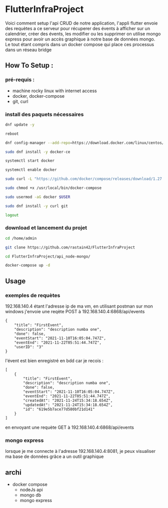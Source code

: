# FlutterInfraProject

Voici comment setup l'api CRUD de notre application,
l'appli flutter envoie des requètes a ce serveur pour récuperer des évents à afficher sur un calendrier,
créer des évents, les modifier ou les supprimer
on utilise mongo express pour avoir un accès graphique à notre base de données mongo.<br>
Le tout étant compris dans un docker compose qui place ces processus dans un réseau bridge<br>

## How To Setup : 

### pré-requis :

- machine rocky linux with internet access
- docker, docker-compose
- git, curl

### install des paquets nécessaires

```bash
dnf update -y

reboot

dnf config-manager --add-repo=https://download.docker.com/linux/centos/docker-ce.repo

sudo dnf install -y docker-ce

systemctl start docker

systemctl enable docker

sudo curl -L "https://github.com/docker/compose/releases/download/1.27.4/docker-compose-$(uname -s)-$(uname -m)" -o /usr/local/bin/docker-compose

sudo chmod +x /usr/local/bin/docker-compose

sudo usermod -aG docker $USER

sudo dnf install -y curl git

logout
```
### download et lancement du projet
```bash
cd /home/admin

git clone https://github.com/rastain42/FlutterInfraProject

cd FlutterInfraProject/api_node-mongo/

docker-compose up -d

```
## Usage

### exemples de requètes
192.168.140.4 étant l'adresse ip de ma vm, en utilisant postman sur mon windows
j'envoie une reqète POST à 192.168.140.4:6868/api/events 
```
{
    "title": "FirstEvent",
    "description": "description numba one",
    "done": false,
    "eventStart": "2021-11-10T16:05:04.747Z",
    "eventEnd": "2021-11-22T05:51:44.747Z",
    "userID": "3"
}
```

l'évent est bien enregistré en bdd car je recois :
```
[
    {
        "title": "FirstEvent",
        "description": "description numba one",
        "done": false,
        "eventStart": "2021-11-10T16:05:04.747Z",
        "eventEnd": "2021-11-22T05:51:44.747Z",
        "createdAt": "2021-11-24T15:34:18.654Z",
        "updatedAt": "2021-11-24T15:34:18.654Z",
        "id": "619e5b7ace77d580bf21d141"
    }
]
```
en envoyant une requète GET à 192.168.140.4:6868/api/events

### mongo express

lorsque je me connecte à l'adresse 192.168.140.4:8081, je peux visualiser ma base de données grâce a un outil graphique

## archi

- docker compose
  - nodeJs api
  - mongo db
  - mongo express
